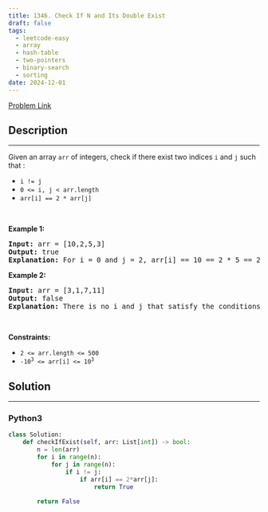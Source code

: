 ```yaml
---
title: 1346. Check If N and Its Double Exist
draft: false
tags: 
  - leetcode-easy
  - array
  - hash-table
  - two-pointers
  - binary-search
  - sorting
date: 2024-12-01
---
```


[Problem Link](https://leetcode.com/problems/check-if-n-and-its-double-exist/)

## Description

---
<p>Given an array <code>arr</code> of integers, check if there exist two indices <code>i</code> and <code>j</code> such that :</p>

<ul>
	<li><code>i != j</code></li>
	<li><code>0 &lt;= i, j &lt; arr.length</code></li>
	<li><code>arr[i] == 2 * arr[j]</code></li>
</ul>

<p>&nbsp;</p>
<p><strong class="example">Example 1:</strong></p>

<pre>
<strong>Input:</strong> arr = [10,2,5,3]
<strong>Output:</strong> true
<strong>Explanation:</strong> For i = 0 and j = 2, arr[i] == 10 == 2 * 5 == 2 * arr[j]
</pre>

<p><strong class="example">Example 2:</strong></p>

<pre>
<strong>Input:</strong> arr = [3,1,7,11]
<strong>Output:</strong> false
<strong>Explanation:</strong> There is no i and j that satisfy the conditions.
</pre>

<p>&nbsp;</p>
<p><strong>Constraints:</strong></p>

<ul>
	<li><code>2 &lt;= arr.length &lt;= 500</code></li>
	<li><code>-10<sup>3</sup> &lt;= arr[i] &lt;= 10<sup>3</sup></code></li>
</ul>


## Solution

---
### Python3
``` py title='check-if-n-and-its-double-exist'
class Solution:
    def checkIfExist(self, arr: List[int]) -> bool:
        n = len(arr)
        for i in range(n):
            for j in range(n):
                if i != j:
                    if arr[i] == 2*arr[j]:
                        return True
        
        return False
```

